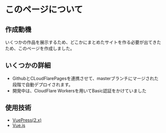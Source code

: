 # このページについて

## 作成動機
いくつかの作品を展示するため、どこかにまとめたサイトを作る必要が出てきたため、このページを作成しました。

## いくつかの詳細
- GithubとCLoudFlarePagesを連携させて、masterブランチにマージされた段階で自動デプロイされます。
- 開発中は、CloudFlare Workersを用いてBasic認証をかけていました

## 使用技術
- [VuePress(2.x)](https://v2.vuepress.vuejs.org)
- [Vue.js](https://vuejs.org/)